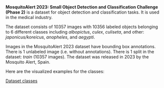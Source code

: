 **MosquitoAlert 2023: Small Object Detection and Classification Challenge (Phase 2)** is a dataset for object detection and classification tasks. It is used in the medical industry. 

The dataset consists of 10357 images with 10356 labeled objects belonging to 6 different classes including *albopictus*, *culex*, *culiseta*, and other: *japonicus/koreicus*, *anopheles*, and *aegypti*.

Images in the MosquitoAlert 2023 dataset have bounding box annotations. There is 1 unlabeled image (i.e. without annotations). There is 1 split in the dataset: *train* (10357 images). The dataset was released in 2023 by the Mosquito Alert, Spain.

Here are the visualized examples for the classes:

[Dataset classes](https://github.com/dataset-ninja/mosquito-alert-2023/raw/main/visualizations/classes_preview.webm)
